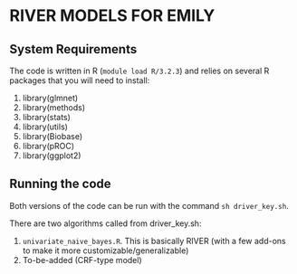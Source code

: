 # RIVER MODELS FOR EMILY


## System Requirements
The code is written in R (`module load R/3.2.3`) and relies on several R packages that you will need to install:
1. library(glmnet)
2. library(methods)
3. library(stats)
4. library(utils)
5. library(Biobase)
6. library(pROC)
7. library(ggplot2)

## Running the code
Both versions of the code can be run with the command `sh driver_key.sh`.

There are two algorithms called from driver_key.sh:
1. `univariate_naive_bayes.R`. This is basically RIVER (with a few add-ons to make it more customizable/generalizable)
2. To-be-added (CRF-type model)